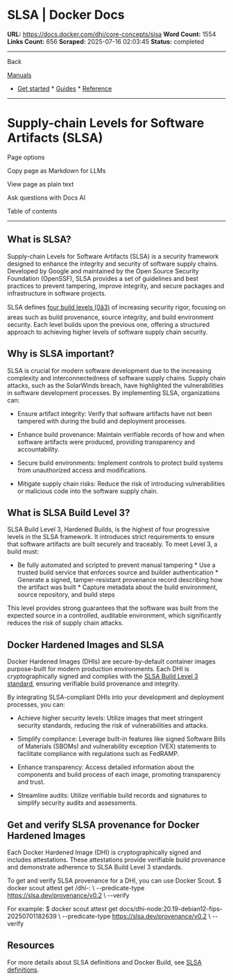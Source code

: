 # SLSA | Docker Docs

**URL:** https://docs.docker.com/dhi/core-concepts/slsa
**Word Count:** 1554
**Links Count:** 656
**Scraped:** 2025-07-16 02:03:45
**Status:** completed

---

Back

[Manuals](https://docs.docker.com/manuals/)

  * [Get started](https://docs.docker.com/get-started/)   * [Guides](https://docs.docker.com/guides/)   * [Reference](https://docs.docker.com/reference/)

* * *

# Supply-chain Levels for Software Artifacts \(SLSA\)

Page options

Copy page as Markdown for LLMs

View page as plain text

Ask questions with Docs AI

Table of contents

* * *

## What is SLSA?

Supply-chain Levels for Software Artifacts \(SLSA\) is a security framework designed to enhance the integrity and security of software supply chains. Developed by Google and maintained by the Open Source Security Foundation \(OpenSSF\), SLSA provides a set of guidelines and best practices to prevent tampering, improve integrity, and secure packages and infrastructure in software projects.

SLSA defines [four build levels \(0â3\)](https://slsa.dev/spec/latest/levels) of increasing security rigor, focusing on areas such as build provenance, source integrity, and build environment security. Each level builds upon the previous one, offering a structured approach to achieving higher levels of software supply chain security.

## Why is SLSA important?

SLSA is crucial for modern software development due to the increasing complexity and interconnectedness of software supply chains. Supply chain attacks, such as the SolarWinds breach, have highlighted the vulnerabilities in software development processes. By implementing SLSA, organizations can:

  * Ensure artifact integrity: Verify that software artifacts have not been tampered with during the build and deployment processes.

  * Enhance build provenance: Maintain verifiable records of how and when software artifacts were produced, providing transparency and accountability.

  * Secure build environments: Implement controls to protect build systems from unauthorized access and modifications.

  * Mitigate supply chain risks: Reduce the risk of introducing vulnerabilities or malicious code into the software supply chain.

## What is SLSA Build Level 3?

SLSA Build Level 3, Hardened Builds, is the highest of four progressive levels in the SLSA framework. It introduces strict requirements to ensure that software artifacts are built securely and traceably. To meet Level 3, a build must:

  * Be fully automated and scripted to prevent manual tampering   * Use a trusted build service that enforces source and builder authentication   * Generate a signed, tamper-resistant provenance record describing how the artifact was built   * Capture metadata about the build environment, source repository, and build steps

This level provides strong guarantees that the software was built from the expected source in a controlled, auditable environment, which significantly reduces the risk of supply chain attacks.

## Docker Hardened Images and SLSA

Docker Hardened Images \(DHIs\) are secure-by-default container images purpose-built for modern production environments. Each DHI is cryptographically signed and complies with the [SLSA Build Level 3 standard](https://slsa.dev/spec/latest/levels#build-l3-hardened-builds), ensuring verifiable build provenance and integrity.

By integrating SLSA-compliant DHIs into your development and deployment processes, you can:

  * Achieve higher security levels: Utilize images that meet stringent security standards, reducing the risk of vulnerabilities and attacks.

  * Simplify compliance: Leverage built-in features like signed Software Bills of Materials \(SBOMs\) and vulnerability exception \(VEX\) statements to facilitate compliance with regulations such as FedRAMP.

  * Enhance transparency: Access detailed information about the components and build process of each image, promoting transparency and trust.

  * Streamline audits: Utilize verifiable build records and signatures to simplify security audits and assessments.

## Get and verify SLSA provenance for Docker Hardened Images

Each Docker Hardened Image \(DHI\) is cryptographically signed and includes attestations. These attestations provide verifiable build provenance and demonstrate adherence to SLSA Build Level 3 standards.

To get and verify SLSA provenance for a DHI, you can use Docker Scout.               $ docker scout attest get <your-namespace>/dhi-<image>:<tag> \       --predicate-type https://slsa.dev/provenance/v0.2 \       --verify     

For example:               $ docker scout attest get docs/dhi-node:20.19-debian12-fips-20250701182639 \       --predicate-type https://slsa.dev/provenance/v0.2 \       --verify     

## Resources

For more details about SLSA definitions and Docker Build, see [SLSA definitions](https://docs.docker.com/build/metadata/attestations/slsa-definitions/).